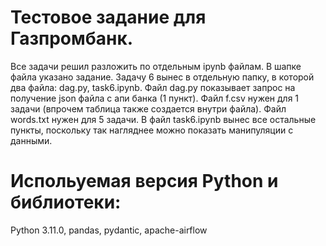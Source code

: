 # Тестовое задание для Газпромбанк. 

Все задачи решил разложить по отдельным ipynb файлам. В шапке файла указано задание. 
Задачу 6 вынес в отдельную папку, в которой два файла: dag.py, task6.ipynb. Файл dag.py показывает запрос на получение json файла с апи банка (1 пункт).
Файл f.csv нужен для 1 задачи (впрочем таблица также создается внутри файла). Файл words.txt нужен для 5 задачи.
В файл task6.ipynb вынес все остальные пункты, поскольку так нагляднее можно показать манипуляции с данными.

# Испольуемая версия Python и библиотеки:
Python 3.11.0, pandas, pydantic, apache-airflow
